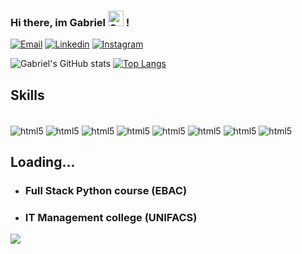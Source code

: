 
### Hi there, im Gabriel <img src="https://raw.githubusercontent.com/Tarikul-Islam-Anik/Animated-Fluent-Emojis/master/Emojis/Smilies/Grinning%20Face.png" alt="Grinning Face" width="25" height="25" /> !
[![Email](https://img.shields.io/badge/Gmail-D14836?style=for-the-badge&logo=gmail&logoColor=white)](https://is.gd/gscardim)
[![Linkedin](https://img.shields.io/badge/LinkedIn-0077B5?style=for-the-badge&logo=linkedin&logoColor=white)](https://www.linkedin.com/in/gabriel-cardim-b06042234/)
[![Instagram](https://img.shields.io/badge/Instagram-E4405F?style=for-the-badge&logo=instagram&logoColor=white)](https://www.instagram.com/gabrielscardim/)


![Gabriel's GitHub stats](https://github-readme-stats.vercel.app/api?username=cardim1&show_icons=true&theme=radical)
[![Top Langs](https://github-readme-stats.vercel.app/api/top-langs/?username=cardim1&layout=donut&show_icons=true&theme=radical)](https://github.com/cardim1/github-readme-stats)


## Skills

<div style="display: inline_block"><br/>
<img align="center" alt="html5" src="https://img.shields.io/badge/HTML5-E34F26?style=for-the-badge&logo=html5&logoColor=white">
<img align="center" alt="html5" src="https://img.shields.io/badge/JavaScript-F7DF1E?style=for-the-badge&logo=javascript&logoColor=black">
<img align="center" alt="html5" src="https://img.shields.io/badge/Python-3776AB?style=for-the-badge&logo=python&logoColor=white">
<img align="center" alt="html5" src="https://img.shields.io/badge/CSS-239120?&style=for-the-badge&logo=css3&logoColor=white">
<img align="center" alt="html5" src="https://img.shields.io/badge/React-20232A?style=for-the-badge&logo=react&logoColor=61DAFB">
<img align="center" alt="html5" src="https://img.shields.io/badge/Powershell-2CA5E0?style=for-the-badge&logo=powershell&logoColor=white">
<img align="center" alt="html5" src="https://img.shields.io/badge/Microsoft_Azure-0089D6?style=for-the-badge&logo=microsoft-azure&logoColor=white">
<img align="center" alt="html5" src="https://img.shields.io/badge/Windows-0078D6?style=for-the-badge&logo=windows&logoColor=white">

## Loading...

- ### Full Stack Python course (EBAC)
- ### IT Management college (UNIFACS)
<img src="https://user-images.githubusercontent.com/74038190/212750672-2f3f2b50-c84f-4ed8-a60a-849ae69ff9df.gif">
</div>
